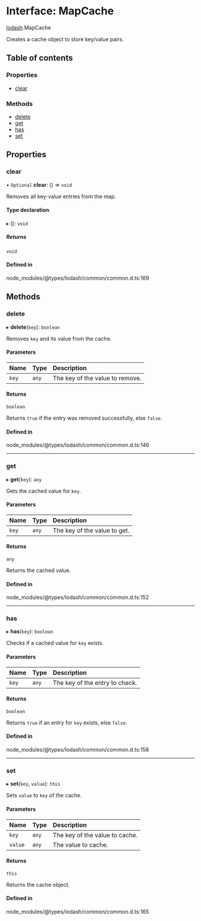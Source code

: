# Interface: MapCache

[lodash](../modules/lodash.md).MapCache

Creates a cache object to store key/value pairs.

## Table of contents

### Properties

- [clear](lodash.MapCache.md#clear)

### Methods

- [delete](lodash.MapCache.md#delete)
- [get](lodash.MapCache.md#get)
- [has](lodash.MapCache.md#has)
- [set](lodash.MapCache.md#set)

## Properties

### clear

• `Optional` **clear**: () => `void`

Removes all key-value entries from the map.

#### Type declaration

▸ (): `void`

##### Returns

`void`

#### Defined in

node_modules/@types/lodash/common/common.d.ts:169

## Methods

### delete

▸ **delete**(`key`): `boolean`

Removes `key` and its value from the cache.

#### Parameters

| Name  | Type  | Description                     |
| :---- | :---- | :------------------------------ |
| `key` | `any` | The key of the value to remove. |

#### Returns

`boolean`

Returns `true` if the entry was removed successfully, else `false`.

#### Defined in

node_modules/@types/lodash/common/common.d.ts:146

---

### get

▸ **get**(`key`): `any`

Gets the cached value for `key`.

#### Parameters

| Name  | Type  | Description                  |
| :---- | :---- | :--------------------------- |
| `key` | `any` | The key of the value to get. |

#### Returns

`any`

Returns the cached value.

#### Defined in

node_modules/@types/lodash/common/common.d.ts:152

---

### has

▸ **has**(`key`): `boolean`

Checks if a cached value for `key` exists.

#### Parameters

| Name  | Type  | Description                    |
| :---- | :---- | :----------------------------- |
| `key` | `any` | The key of the entry to check. |

#### Returns

`boolean`

Returns `true` if an entry for `key` exists, else `false`.

#### Defined in

node_modules/@types/lodash/common/common.d.ts:158

---

### set

▸ **set**(`key`, `value`): `this`

Sets `value` to `key` of the cache.

#### Parameters

| Name    | Type  | Description                    |
| :------ | :---- | :----------------------------- |
| `key`   | `any` | The key of the value to cache. |
| `value` | `any` | The value to cache.            |

#### Returns

`this`

Returns the cache object.

#### Defined in

node_modules/@types/lodash/common/common.d.ts:165
